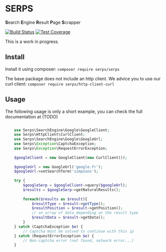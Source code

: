 SERPS
=====

**S**earch **E**ngine **R**esult **P**age **S**crapper

[![Build Status](https://travis-ci.org/serp-spider/serps.svg?branch=master)](https://travis-ci.org/serp-spider/serps)
[![Test Coverage](https://codeclimate.com/github/serp-spider/serps/badges/coverage.svg)](https://codeclimate.com/github/serp-spider/serps/coverage)

This is a work in progress.

Install
-------

Install it using composer: ``composer require serps/serps``

The base package does not include an http client. 
We advice you to use our curl client: ``composer require serps/http-client-curl``


Usage
-----

The following usage is only a short example, you can check the full documentation at (TODO)


```php

    use Serps\SearchEngine\Google\GoogleClient;
    use Serps\HttpClient\CurlClient;
    use Serps\SearchEngine\Google\GoogleUrl;
    use Serps\Exception\CaptchaException;
    use Serps\Exception\RequestErrorException;
    
    $googleClient = new GoogleClient(new CurlClient());
    
    $googleUrl = new GoogleUrl('google.fr');
    $googleUrl->setSearchTerm('simpsons');
    
    try {
        $googleSerp = $googleClient->query($googleUrl);
        $results = $googleSerp->getNaturalResults();
        
        foreach($results as $result){
            $resultType = $result->getType();
            $resultPosition = $result->getPosition();
            // an array of data depending on the result type
            $resultData = $result->getData(); 
        } 
    } catch (CaptchaException $e) {
        // Captcha must be solved to continue with this ip
    } catch (RequestErrorException $e) {
        // Non-captcha error (not found, network error...)
    }

```
